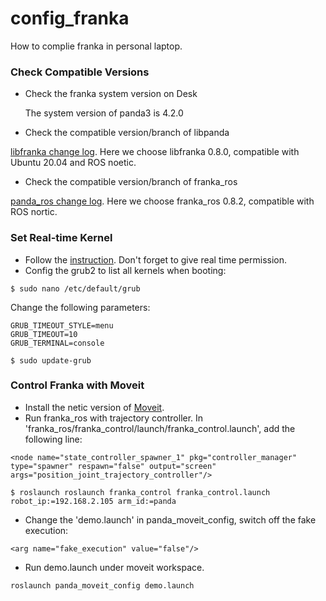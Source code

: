 # config_franka
How to complie franka in personal laptop.

### Check Compatible Versions 
* Check the franka system version on Desk

  The system version of panda3 is 4.2.0

* Check the compatible version/branch of libpanda

[libfranka change log](https://frankaemika.github.io/docs/libfranka_changelog.html).
Here we choose libfranka 0.8.0, compatible with Ubuntu 20.04 and ROS noetic.

* Check the compatible version/branch of franka_ros

[panda_ros change log](https://frankaemika.github.io/docs/franka_ros_changelog.html).
Here we choose franka_ros 0.8.2, compatible with ROS nortic.



### Set Real-time Kernel
* Follow the [instruction](https://frankaemika.github.io/docs/installation_linux.html). Don't forget to give real time permission. 
* Config the grub2 to list all kernels when booting:
```
$ sudo nano /etc/default/grub
```
Change the following parameters:
```
GRUB_TIMEOUT_STYLE=menu
GRUB_TIMEOUT=10
GRUB_TERMINAL=console
```
```
$ sudo update-grub
```

### Control Franka with Moveit
* Install the netic version of [Moveit](https://ros-planning.github.io/moveit_tutorials/).
* Run franka_ros with trajectory controller. In 'franka_ros/franka_control/launch/franka_control.launch', add the following line:
```
<node name="state_controller_spawner_1" pkg="controller_manager" type="spawner" respawn="false" output="screen" args="position_joint_trajectory_controller"/>
```
```
$ roslaunch roslaunch franka_control franka_control.launch robot_ip:=192.168.2.105 arm_id:=panda
```
* Change the 'demo.launch' in panda_moveit_config, switch off the fake execution:
```
<arg name="fake_execution" value="false"/>
```
* Run demo.launch under moveit workspace.
```
roslaunch panda_moveit_config demo.launch
```

